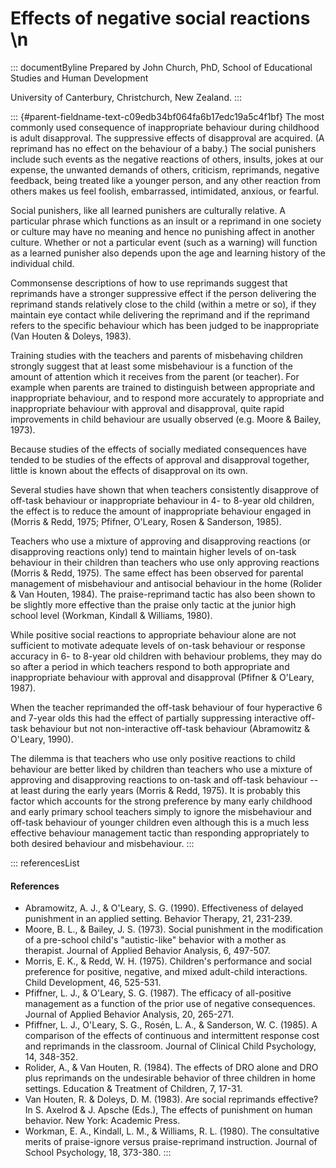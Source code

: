 # Effects of negative social reactions \n

::: documentByline
Prepared by John Church, PhD, School of Educational Studies and Human
Development

University of Canterbury, Christchurch, New Zealand.
:::

::: {#parent-fieldname-text-c09edb34bf064fa6b17edc19a5c4f1bf}
The most commonly used consequence of inappropriate behaviour during
childhood is adult disapproval. The suppressive effects of disapproval
are acquired. (A reprimand has no effect on the behaviour of a baby.)
The social punishers include such events as the negative reactions of
others, insults, jokes at our expense, the unwanted demands of others,
criticism, reprimands, negative feedback, being treated like a younger
person, and any other reaction from others makes us feel foolish,
embarrassed, intimidated, anxious, or fearful.

Social punishers, like all learned punishers are culturally relative. A
particular phrase which functions as an insult or a reprimand in one
society or culture may have no meaning and hence no punishing affect in
another culture. Whether or not a particular event (such as a warning)
will function as a learned punisher also depends upon the age and
learning history of the individual child.

Commonsense descriptions of how to use reprimands suggest that
reprimands have a stronger suppressive effect if the person delivering
the reprimand stands relatively close to the child (within a metre or
so), if they maintain eye contact while delivering the reprimand and if
the reprimand refers to the specific behaviour which has been judged to
be inappropriate (Van Houten & Doleys, 1983).

Training studies with the teachers and parents of misbehaving children
strongly suggest that at least some misbehaviour is a function of the
amount of attention which it receives from the parent (or teacher). For
example when parents are trained to distinguish between appropriate and
inappropriate behaviour, and to respond more accurately to appropriate
and inappropriate behaviour with approval and disapproval, quite rapid
improvements in child behaviour are usually observed (e.g. Moore &
Bailey, 1973).

Because studies of the effects of socially mediated consequences have
tended to be studies of the effects of approval and disapproval
together, little is known about the effects of disapproval on its own.

Several studies have shown that when teachers consistently disapprove of
off-task behaviour or inappropriate behaviour in 4- to 8-year old
children, the effect is to reduce the amount of inappropriate behaviour
engaged in (Morris & Redd, 1975; Pfifner, O'Leary, Rosen & Sanderson,
1985).

Teachers who use a mixture of approving and disapproving reactions (or
disapproving reactions only) tend to maintain higher levels of on-task
behaviour in their children than teachers who use only approving
reactions (Morris & Redd, 1975). The same effect has been observed for
parental management of misbehaviour and antisocial behaviour in the home
(Rolider & Van Houten, 1984). The praise-reprimand tactic has also been
shown to be slightly more effective than the praise only tactic at the
junior high school level (Workman, Kindall & Williams, 1980).

While positive social reactions to appropriate behaviour alone are not
sufficient to motivate adequate levels of on-task behaviour or response
accuracy in 6- to 8-year old children with behaviour problems, they may
do so after a period in which teachers respond to both appropriate and
inappropriate behaviour with approval and disapproval (Pfifner &
O'Leary, 1987).

When the teacher reprimanded the off-task behaviour of four hyperactive
6 and 7-year olds this had the effect of partially suppressing
interactive off-task behaviour but not non-interactive off-task
behaviour (Abramowitz & O'Leary, 1990).

The dilemma is that teachers who use only positive reactions to child
behaviour are better liked by children than teachers who use a mixture
of approving and disapproving reactions to on-task and off-task
behaviour -- at least during the early years (Morris & Redd, 1975). It
is probably this factor which accounts for the strong preference by many
early childhood and early primary school teachers simply to ignore the
misbehaviour and off-task behaviour of younger children even although
this is a much less effective behaviour management tactic than
responding appropriately to both desired behaviour and misbehaviour.
:::

::: referencesList
#### References

-   Abramowitz, A. J., & O\'Leary, S. G. (1990). Effectiveness of
    delayed punishment in an applied setting. Behavior Therapy, 21,
    231-239.
-   Moore, B. L., & Bailey, J. S. (1973). Social punishment in the
    modification of a pre-school child\'s \"autistic-like\" behavior
    with a mother as therapist. Journal of Applied Behavior Analysis, 6,
    497-507.
-   Morris, E. K., & Redd, W. H. (1975). Children\'s performance and
    social preference for positive, negative, and mixed adult-child
    interactions. Child Development, 46, 525-531.
-   Pfiffner, L. J., & O\'Leary, S. G. (1987). The efficacy of
    all-positive management as a function of the prior use of negative
    consequences. Journal of Applied Behavior Analysis, 20, 265-271.
-   Pfiffner, L. J., O\'Leary, S. G., Rosén, L. A., & Sanderson, W. C.
    (1985). A comparison of the effects of continuous and intermittent
    response cost and reprimands in the classroom. Journal of Clinical
    Child Psychology, 14, 348-352.
-   Rolider, A., & Van Houten, R. (1984). The effects of DRO alone and
    DRO plus reprimands on the undesirable behavior of three children in
    home settings. Education & Treatment of Children, 7, 17-31.
-   Van Houten, R. & Doleys, D. M. (1983). Are social reprimands
    effective? In S. Axelrod & J. Apsche (Eds.), The effects of
    punishment on human behavior. New York: Academic Press.
-   Workman, E. A., Kindall, L. M., & Williams, R. L. (1980). The
    consultative merits of praise-ignore versus praise-reprimand
    instruction. Journal of School Psychology, 18, 373-380.
:::
